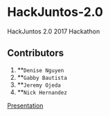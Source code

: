 # HackJuntos-2.0
HackJuntos 2.0 2017 Hackathon

## Contributors 
1. **`Denise Nguyen`
2. **`Gabby Bautista`
3. **`Jeremy Ojeda`
4. **`Nick Hernandez`



[Presentation](https://docs.google.com/presentation/d/e/2PACX-1vTTp6WeQhnYHvBeooNVC1Inr5VlEQjhHB9iPyKD3PcI10lH_UvaJuaDer9DTJPJuWVn2yKRCROv07Il/pub?start=true&loop=true&delayms=3000&slide=id.g2ac0aecc16_1_12)
